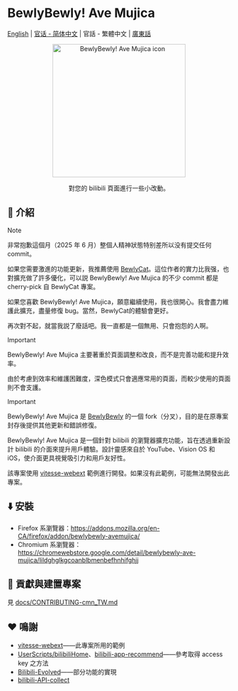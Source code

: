 # BewlyBewly! Ave Mujica

[English](README.md) | [官话 - 简体中文](README-cmn_CN.md) | 官話 - 繁體中文 | [廣東話](README-jyut.md)

<p align="center" style="margin-bottom: 0px !important;">
<img width="300" alt="BewlyBewly! Ave Mujica icon" src="https://github.com/VentusUta/BewlyBewly-AveMujica/raw/refs/heads/main/assets/bewly-ave-mujica-style-logo.svg"><br/>
</p>

<p align="center">對您的 bilibili 頁面進行一些小改動。</p>

<!-- ![min1](https://github.com/hakadao/BewlyBewly/assets/33394391/951f9e2a-d0e1-452c-83a9-dc6d85c4d441)
![min2](https://github.com/hakadao/BewlyBewly/assets/33394391/3e75dd20-f60b-4645-b434-23a24c72959c) -->

## 👋 介紹

> [!NOTE]
> 非常抱歉這個月（2025 年 6 月）整個人精神狀態特别差所以没有提交任何 commit。
>
> 如果您需要激進的功能更新，我推薦使用 [BewlyCat](https://github.com/keleus/BewlyCat)。這位作者的實力比我强，也對擴充做了許多優化，可以説 BewlyBewly! Ave Mujica 的不少 commit 都是 cherry-pick 自 BewlyCat 專案。
>
> 如果您喜歡 BewlyBewly! Ave Mujica，願意繼續使用，我也很開心。我會盡力維護此擴充，盡量修復 bug。當然，BewlyCat的體驗會更好。
>
> 再次對不起，就當我説了廢話吧。我一直都是一個無用、只會抱怨的人啊。

<!-- > 我好想自殺。一切都好痛苦。 -->

> [!IMPORTANT]
> BewlyBewly! Ave Mujica 主要著重於頁面調整和改良，而不是完善功能和提升效率。
>
> 由於考慮到效率和維護困難度，深色模式只會適應常用的頁面，而較少使用的頁面則不會支護。

> [!IMPORTANT]
> BewlyBewly! Ave Mujica 是 [BewlyBewly](https://github.com/BewlyBewly/BewlyBewly) 的一個 fork（分叉），目的是在原專案封存後提供其他更新和錯誤修復。

BewlyBewly! Ave Mujica 是一個針對 bilibili 的瀏覽器擴充功能，旨在透過重新設計 bilibili 的介面來提升用戶體驗。設計靈感來自於 YouTube、Vision OS 和 iOS，使介面更具視覺吸引力和用戶友好性。

該專案使用 [vitesse-webext](https://github.com/antfu/vitesse-webext) 範例進行開發。如果沒有此範例，可能無法開發出此專案。

## ⬇️ 安裝

- Firefox 系瀏覽器：https://addons.mozilla.org/en-CA/firefox/addon/bewlybewly-avemujica/
- Chromium 系瀏覽器：https://chromewebstore.google.com/detail/bewlybewly-ave-mujica/lildghglkgcoanblbmenbefhnhifghjj

## 🤝 貢獻與建置專案

見 [docs/CONTRIBUTING-cmn_TW.md](https://github.com/VentusUta/BewlyBewly-AveMujica/blob/main/docs/CONTRIBUTING-cmn_TW.md)

## ❤️ 鳴謝

- [vitesse-webext](https://github.com/antfu/vitesse-webext)——此專案所用的範例
- [UserScripts/bilibiliHome](https://github.com/indefined/UserScripts/tree/master/bilibiliHome)、[bilibili-app-recommend](https://github.com/magicdawn/bilibili-app-recommend)——參考取得 access key 之方法
- [Bilibili-Evolved](https://github.com/the1812/Bilibili-Evolved)——部分功能的實現
- [bilibili-API-collect](https://github.com/SocialSisterYi/bilibili-API-collect)
